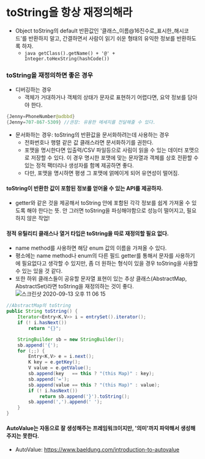 # toString을 항상 재정의해라

- Object toString의 default 반환값인 '클래스_이름@16진수로_표시한_해시코드'를 반환하지 말고, 간결하면서 사람이 읽기 쉬운 형태의 유익한 정보를 반환하도록 하자.
  * ```java getClass().getName() + '@' + Integer.toHexString(hashCode()) ```

### toString을 재정의하면 좋은 경우
- 디버깅하는 경우
  * 객체가 거대하거나 객체의 상태가 문자로 표현하기 어렵다면, 요약 정보를 담아야 한다.
```java
{Jenny=PhoneNumber@adbbd}
{Jenny=707-867-5309} //권장: 유용한 메세지를 전달해줄 수 있다.
```
- 문서화하는 경우: toString의 반환값을 문서화하려는데 사용하는 경우
  * 전화번호나 행렬 같은 값 클래스라면 문서화하기를 권한다.
  * 포맷을 명시한다면 입출력/CSV 파일등으로 사림이 읽을 수 있는 데이터 포맷으로 저장할 수 있다. 이 경우 명시한 포맷에 맞는 문자열과 객체를 상호 전환할 수 있는 정적 팩터리나 생성자를 함꼐 제공하면 좋다.
  * 다만, 포맷을 명시하면 평생 그 포맷에 얽메이게 되어 유연성이 떨어짐.

#### toString이 반환한 값이 포함된 정보를 얻어올 수 있는 API를 제공하자.
- getter와 같은 것을 제공해서 toString 안에 포함된 각각 정보를 쉽게 가져올 수 있도록 해야 한다는 뜻. 안 그러면 toString을 파싱해야함으로 성능이 떨어지고, 필요하지 않은 작업!

#### 정적 유틸리티 클래스나 열거 타입은 toString을 따로 재정의할 필요 없다.
- name method를 사용하면 해당 enum 값의 이름을 가져올 수 있다.
- 평소에는 name method나 enum의 다른 필드 getter를 통해서 문자를 사용하기에 필요없다고 생각할 수 있지만, 좀 더 원하는 형식이 있을 경우 toString을 사용할 수 있는 있을 것 같다.
- 또한 하위 클래스들이 공유할 문자열 표현이 있는 추상 클래스(AbstractMap, AbstractSet)라면 toString을 재정의하는 것이 좋다.
![스크린샷 2020-09-13 오후 11 06 15](https://user-images.githubusercontent.com/26040955/93020006-bcc51480-f615-11ea-8dc7-97c11b43203d.png)

```java
//AbstractMap의 toString
public String toString() {
    Iterator<Entry<K,V>> i = entrySet().iterator();
    if (! i.hasNext())
        return "{}";

    StringBuilder sb = new StringBuilder();
    sb.append('{');
    for (;;) {
        Entry<K,V> e = i.next();
        K key = e.getKey();
        V value = e.getValue();
        sb.append(key   == this ? "(this Map)" : key);
        sb.append('=');
        sb.append(value == this ? "(this Map)" : value);
        if (! i.hasNext())
            return sb.append('}').toString();
        sb.append(',').append(' ');
    }
}
```

#### AutoValue는 자동으로 잘 생성해주는 프레임워크이지만, '의미'까지 파악해서 생성해주지는 못한다.

- AutoValue: https://www.baeldung.com/introduction-to-autovalue
  

